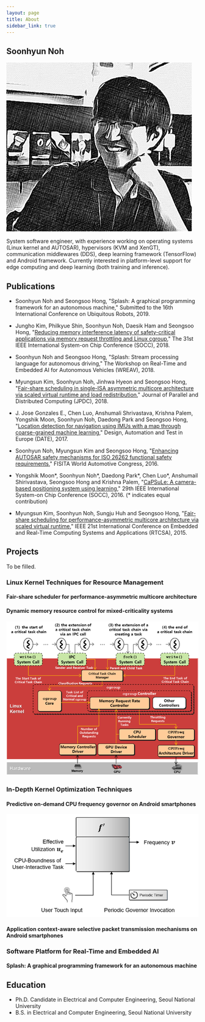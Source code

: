 ```yaml
---
layout: page
title: About
sidebar_link: true
---
```


## Soonhyun Noh

![placeholder](/assets/images/profile.png)

System software engineer, with experience working on operating systems (Linux kernel and AUTOSAR), hypervisors (KVM and XenGT), communication middlewares (DDS), deep learning framework (TensorFlow) and Android framework. Currently interested in platform-level support for edge computing and deep learning (both training and inference).

## Publications

- Soonhyun Noh and Seongsoo Hong, "Splash: A graphical programming framework for an autonomous machine," Submitted to the 16th International Conference on Ubiquitous Robots, 2019.

- Jungho Kim, Philkyue Shin, Soonhyun Noh, Daesik Ham and Seongsoo Hong, "[Reducing memory interference latency of safety-critical applications via memory request throttling and Linux cgroup](http://redwood.snu.ac.kr/wordpress/wp-content/uploads/2018/08/18-07-30-SOCC_Memory-Request-Throttling_final.pdf)," The 31st IEEE International System-on Chip Conference (SOCC), 2018.

- Soonhyun Noh and Seongsoo Hong, "Splash: Stream processing language for autonomous driving," The Workshop on Real-Time and Embedded AI for Autonomous Vehicles (WREAV), 2018.

- Myungsun Kim, Soonhyun Noh, Jinhwa Hyeon and Seongsoo Hong, "[Fair-share scheduling in single-ISA asymmetric multicore architecture via scaled virtual runtime and load redistribution](https://www.sciencedirect.com/science/article/pii/S0743731517302423)," Journal of Parallel and Distributed Computing (JPDC), 2018.

- J. Jose Gonzales E., Chen Luo, Anshumali Shrivastava, Krishna Palem, Yongshik Moon, Soonhyun Noh, Daedong Park and Seongsoo Hong, "[Location detection for navigation using IMUs with a map through coarse-grained machine learning](http://ieeexplore.ieee.org/document/7927040/)," Design, Automation and Test in Europe (DATE), 2017.

- Soonhyun Noh, Myungsun Kim and Seongsoo Hong, "[Enhancing AUTOSAR safety mechanisms for ISO 26262 functional safety requirements](http://redwood.snu.ac.kr/wordpress/paper_server.php?file=eGx4cERzMWVHWUIvSVBKeXUzOG1hWFAyTUZQZ2ZUZVJ3emx4TGJaeWNOWEFCbFRVMnVqbnJyZHVmZ3hVYW40OExSY0lrc1lNS0drQXZXVlJiek5OWWc9PQ==)," FISITA World Automotive Congress, 2016.

- Yongshik Moon\*, Soonhyun Noh\*, Daedong Park\*, Chen Luo\*, Anshumail Shirivastava, Seongsoo Hong and Krishna Palem, "[CaPSuLe: A camera-based positioning system using learning](https://ieeexplore.ieee.org/document/7905476/)," 29th IEEE International System-on Chip Conference (SOCC), 2016. (\* indicates equal contribution)

- Myungsun Kim, Soonhyun Noh, Sungju Huh and Seongsoo Hong, "[Fair-share scheduling for performance-asymmetric multicore architecture via scaled virtual runtime](https://ieeexplore.ieee.org/document/7299846/)," IEEE 21st International Conference on Embedded and Real-Time Computing Systems and Applications (RTCSA), 2015.

## Projects

To be filled.

### Linux Kernel Techniques for Resource Management

#### Fair-share scheduler for performance-asymmetric multicore architecture

#### Dynamic memory resource control for mixed-criticality systems

![placeholder](/assets/images/dynamic_memory_request_throttling.png)

### In-Depth Kernel Optimization Techniques

#### Predictive on-demand CPU frequency governor on Android smartphones

![placeholder](/assets/images/predictive_on_demand_governor.png)

#### Application context-aware selective packet transmission mechanisms on Android smartphones

### Software Platform for Real-Time and Embedded AI

#### Splash: A graphical programming framework for an autonomous machine

## Education

- Ph.D. Candidate in Electrical and Computer Engineering, Seoul National University
- B.S. in Electrical and Computer Engineering, Seoul National University
